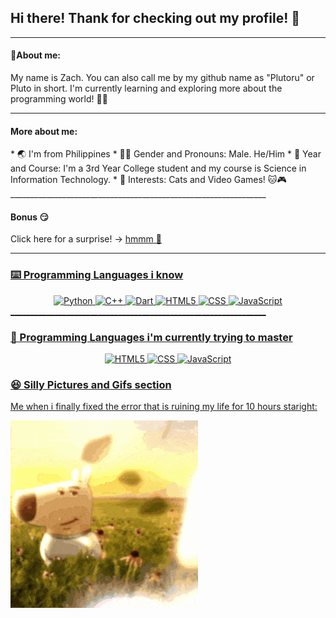 ## Hi there! Thank for checking out my profile! 👋
_______________________________________________________________
<h4> 🤔About me: </h4>

My name is Zach. You can also call me by my github name as "Plutoru" or Pluto in short. I'm currently learning and exploring more about the programming world! 👨‍💻
_______________________________________________________________
<h4> More about me: </h4>
* 🌏 I'm from Philippines
* 👨‍🦰 Gender and Pronouns: Male. He/Him
* 👤 Year and Course: I'm a 3rd Year College student and my course is Science in Information Technology.
* 🤩 Interests: Cats and Video Games! 🐱🎮
________________________________________________________________
<h4> Bonus 😏 </h4>

Click here for a surprise! → <a href="https://media.tenor.com/WsWej1C3ePYAAAAM/yippee-cat-kitty.gif">hmmm 👀</button>
________________________________________________________________
<h3> ⌨️ Programming Languages i know </h3>
<div align = "center">
  <img src="https://cdn.jsdelivr.net/gh/devicons/devicon/icons/python/python-original.svg" height="60" alt="Python" />
  <img src="https://cdn.jsdelivr.net/gh/devicons/devicon/icons/cplusplus/cplusplus-original.svg" height="60" alt="C++" />
  <img src="https://upload.wikimedia.org/wikipedia/commons/thumb/a/a2/Dart_programming_language_logo_icon.svg/2048px-Dart_programming_language_logo_icon.svg.png" height="60" alt="Dart" />
  <img src="https://cdn.jsdelivr.net/gh/devicons/devicon/icons/html5/html5-original.svg" height="60" alt="HTML5" />
  <img src="https://img.icons8.com/?size=512&id=21278&format=png" height="60" alt="CSS" />
  <img src="https://cdn.jsdelivr.net/gh/devicons/devicon/icons/javascript/javascript-original.svg" height="60" alt="JavaScript" /> 
</div>
________________________________________________________________
<h3> 🧠 Programming Languages i'm currently trying to master </h3>
<div align = "center">
  <img src="https://cdn.jsdelivr.net/gh/devicons/devicon/icons/html5/html5-original.svg" height="60" alt="HTML5" />
  <img src="https://img.icons8.com/?size=512&id=21278&format=png" height="60" alt="CSS" />
  <img src="https://cdn.jsdelivr.net/gh/devicons/devicon/icons/javascript/javascript-original.svg" height="60" alt="JavaScript" /> 
</div>

<h3> 😆 Silly Pictures and Gifs section </h3>

Me when i finally fixed the error that is ruining my life for 10 hours staright:
<div align="left"> 
  <img height="300" src="https://github.com/Plutoru/Plutoru/blob/main/Lookatmeimchillin.gif"/>  
</div>
